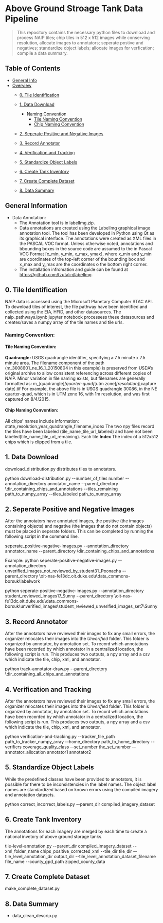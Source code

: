 # Above Ground Stroage Tank Data Pipeline
> This repository contains the necessary python files to download and process NAIP tiles; chip tiles in 512 x 512 images while conserving resolution, allocate images to annotators; seperate postive and negatives; standardize object labels; allocate images for verfication; compile a data summary. 

## Table of Contents
* [General Info](#general-information)
* [Overview](#technologies-used)
    * [0. Tile Identification](#tile-identification )
    * [1. Data Download](#data-download)
        * [Naming Convention](#naming-convention)
            * [Tile Naming Convention](#tile-naming-convention)
            * [Chip Naming Convention](#chip-naming-convention)
    * [2. Seperate Positive and Negative Images](#seperate-positive-and-negative-images)
    * [3. Record Annotator](#record-annotator)
    * [4. Verification and Tracking](#verification-and-tracking)
    * [5. Standardize Object Labels](#standardize-object-labels)
    * [6. Create Tank Inventory](#identify-missing-annotations)
    * [7. Create Complete Dataset](#create-complete-dataset)

    * [8. Data Summary](#data-summary)
## General Information
- Data Annotation: 
    - The Annotation tool is in labelImg.zip.
    - Data annotations are created using the LabelImg graphical image annotation tool. The tool has been developed in Python using Qt as its graphical interface. The annotations were created as XML files in the PASCAL VOC format. Unless otherwise noted, annotations and bbounding boxes in the source code are assumed to the in Pascal VOC Format [x_min, y_min, x_max, ymax], where x_min and y_min are coordinates of the top-left corner of the bounding box and x_max and y_max are the coordinates o the bottom right corner.
    - The installation infromation and guide can be found at https://github.com/tzutalin/labelImg. 
## 0. Tile Identification 
NAIP data is accessed using the Microsoft Planetary Computer STAC API. To download tiles of interest, the file pathway have been identified and collected using the EIA, HFID, and other datasources. The naip_pathways.ipynb jupyter notebook processess these datasources and creates/saves a numpy array of the tile names and tile urls.

### Naming Convention:
#### Tile Naming Convention:
**Quadrangle:** 
USGS quadrangle identifier, specifying a 7.5 minute x 7.5 minute area.
The filename component of the path (m_3008601_ne_16_1_20150804 in this example) is preserved from USDA’s original archive to allow consistent referencing across different copies of NAIP. Minor variation in file naming exists, but filenames are generally formatted as: 
m_[quadrangle]_[quarter-quad]_[utm zone]_[resolution]_[capture date].tif
For example, the above file is in USGS quadrangle 30086, in the NE quarter-quad, which is in UTM zone 16, with 1m resolution, and was first captured on 8/4/2015. 
#### Chip Naming Convention:
All chips' names include information: state_resolution_year_quadrangle_filename_index
The two npy files record the tiles have been labeled (tile_name_tile_url_labeled) and have not been labeled(tile_name_tile_url_remaining).
Each tile 
**Index**
The index of a 512x512 chips which is clipped from a tile. 

## 1. Data Download
download_distribution.py distributes tiles to annotators.

python download-distribution.py --number_of_tiles number
                                            --annotation_directory annotator_name
                                            --parent_directory \dir_containing_chips_and_annotations
                                            --tiles_remaining path_to_numpy_array
                                            --tiles_labeled path_to_numpy_array
 
## 2. Seperate Positive and Negative Images
After the annotators have annotated images, the positive (the images containing objects) and negative (the images that do not contain objects) must be placed in seperate folders.
This can be completed by running the following script in the command line.

seperate_positive-negative-images.py  --annotation_directory annotator_name
                                      --parent_directory \dir_containing_chips_and_annotations
                                             
Example:
python seperate-positive-negative-images.py  --annotation_directory unverified_images_not_reviewed_by_student31_Poonacha --parent_directory \\oit-nas-fe13dc.oit.duke.edu\\data_commons-borsuk\\labelwork

python seperate-positive-negative-images.py  --annotation_directory student_reviewed_images17_Sunny --parent_directory \\oit-nas-fe13dc.oit.duke.edu\\data_commons-borsuk\\unverified_images\student_reviewed_unverified_images_set7\Sunny

## 3. Record Annotator
After the annotators have reviewed their images to fix any small errors, the organizer relocates their images into the *Unverified* folder. This folder is organized by annotator, by annotation set. To record which annotations have been recorded by which annotator in a centralized location, the following script is run. This produces two outputs, a npy array and a csv which indicate the tile, chip, xml, and annotator. 

python track-annotator-draw.py  --parent_directory \dir_containing_all_chips_and_annotations
                                             
## 4. Verification and Tracking
After the annotators have reviewed their images to fix any small errors, the organizer relocates their images into the *Unverified* folder. This folder is organized by annotator, by annotation set. To record which annotations have been recorded by which annotator in a centralized location, the following script is run. This produces two outputs, a npy array and a csv which indicate the tile, chip, xml, and annotator. 

python verification-and-tracking.py     --tracker_file_path path_to_tracker_numpy_array
                                        --home_directory path_to_home_directory
                                        --verifiers coverage_quality_class
                                        --set_number the_set_number
                                        --annotator_allocation annotator1 annotator2


## 5. Standardize Object Labels 
While the predefined classes have been provided to annotators, it is possible for there to be inconsistencies in the label names. The object label names are standardized based on known errors using the compiled imagery and annotation datasets.

python correct_incorrect_labels.py --parent_dir compiled_imagery_dataset

## 6. Create Tank Inventory
The annotations for each imagery are merged by each time to create a national invetory of above ground storage tanks.

tile-level-annotation.py --parent_dir compiled_imagery_dataset --xml_folder_name chips_positive_corrected_xml 
                         --tile_dir tile_dir --tile_level_annotation_dir output_dir --tile_level_annotation_dataset_filename file_name
                         --county_gpd_path zipped_county_data

## 7. Create Complete Dataset
make_complete_dataset.py

## 8. Data Summary
- data_clean_descrip.py
